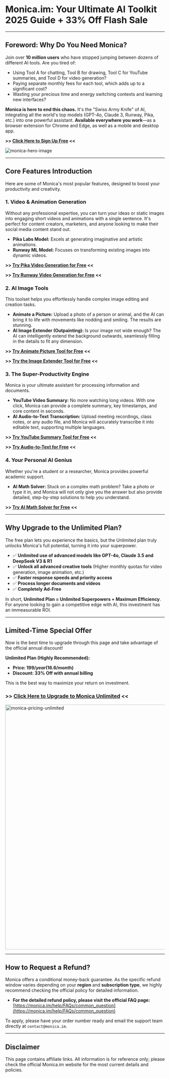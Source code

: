 # **Monica.im: Your Ultimate AI Toolkit 2025 Guide + 33% Off Flash Sale**

---

## **Foreword: Why Do You Need Monica?**

Join over **10 million users** who have stopped jumping between dozens of different AI tools. Are you tired of:

* Using Tool A for chatting, Tool B for drawing, Tool C for YouTube summaries, and Tool D for video generation?
* Paying separate monthly fees for each tool, which adds up to a significant cost?
* Wasting your precious time and energy switching contexts and learning new interfaces?

**Monica is here to end this chaos.** It's the "Swiss Army Knife" of AI, integrating all the world's top models (GPT-4o, Claude 3, Runway, Pika, etc.) into one powerful assistant. **Available everywhere you work**—as a browser extension for Chrome and Edge, as well as a mobile and desktop app.

**>> [Click Here to Sign Up Free](https://fas.st/t/nrLHKRGB) <<**

![monica-hero-image](https://github.com/user-attachments/assets/958d62bf-0e1f-4c25-be74-14729290abfe)

---

## **Core Features Introduction**

Here are some of Monica's most popular features, designed to boost your productivity and creativity.

### **1. Video & Animation Generation**

Without any professional expertise, you can turn your ideas or static images into engaging short videos and animations with a single sentence. It's perfect for content creators, marketers, and anyone looking to make their social media content stand out.

* **Pika Labs Model:** Excels at generating imaginative and artistic animations.
* **Runway ML Model:** Focuses on transforming existing images into dynamic videos.

**>> [Try Pika Video Generation for Free](https://fas.st/t/HxqATUYj) <<** 

**>> [Try Runway Video Generation for Free](https://fas.st/t/USffjpYw) <<**

### **2. AI Image Tools**

This toolset helps you effortlessly handle complex image editing and creation tasks.

* **Animate a Picture:** Upload a photo of a person or animal, and the AI can bring it to life with movements like nodding and smiling. The results are stunning.
* **AI Image Extender (Outpainting):** Is your image not wide enough? The AI can intelligently extend the background outwards, seamlessly filling in the details to fit any dimension.

**>> [Try Animate Picture Tool for Free](https://fas.st/t/srW2KS7w) <<** 

**>> [Try the Image Extender Tool for Free](https://fas.st/t/XbFKbGGE) <<**

### **3. The Super-Productivity Engine**

Monica is your ultimate assistant for processing information and documents.

* **YouTube Video Summary:** No more watching long videos. With one click, Monica can provide a complete summary, key timestamps, and core content in seconds.
* **AI Audio-to-Text Transcription:** Upload meeting recordings, class notes, or any audio file, and Monica will accurately transcribe it into editable text, supporting multiple languages.

**>> [Try YouTube Summary Tool for Free](https://fas.st/t/wZiAxsiW) <<**

**>> [Try Audio-to-Text for Free](https://fas.st/t/EjGH5mKJ) <<**

### **4. Your Personal AI Genius**

Whether you're a student or a researcher, Monica provides powerful academic support.

* **AI Math Solver:** Stuck on a complex math problem? Take a photo or type it in, and Monica will not only give you the answer but also provide detailed, step-by-step solutions to help you understand.

**>> [Try AI Math Solver for Free](https://fas.st/t/LBWdGymp) <<**

---

## **Why Upgrade to the Unlimited Plan?**

The free plan lets you experience the basics, but the Unlimited plan truly unlocks Monica's full potential, turning it into your superpower.

* ✅ **Unlimited use of advanced models like GPT-4o, Claude 3.5 and DeepSeek V3 & R1**
* ✅ **Unlock all advanced creative tools** (Higher monthly quotas for video generation, image animation, etc.)
* ✅ **Faster response speeds and priority access**
* ✅ **Process longer documents and videos**
* ✅ **Completely Ad-Free**

In short, **Unlimited Plan = Unlimited Superpowers + Maximum Efficiency**. For anyone looking to gain a competitive edge with AI, this investment has an immeasurable ROI.

---

## **Limited-Time Special Offer**

Now is the best time to upgrade through this page and take advantage of the official annual discount!

**Unlimited Plan (Highly Recommended):**
* **Price: $199/year ($16.6/month)**
* **Discount: 33% Off with annual billing**

This is the best way to maximize your return on investment.

### **>> [Click Here to Upgrade to Monica Unlimited](https://fas.st/t/M4ZdU3Vh) <<**

<img width="1932" height="772" alt="monica-pricing-unlimited" src="https://github.com/user-attachments/assets/7d1d703c-c64f-420e-afab-9f9cf877fea9" />

---

## **How to Request a Refund?**

Monica offers a conditional money-back guarantee. As the specific refund window varies depending on your **region** and **subscription type**, we highly recommend checking the official policy for detailed information.

* **For the detailed refund policy, please visit the official FAQ page:**
    [https://monica.im/help/FAQs/common_question](https://monica.im/help/FAQs/common_question)

To apply, please have your order number ready and email the support team directly at `contact@monica.im`.

---

## **Disclaimer**

This page contains affiliate links. All information is for reference only; please check the official Monica.im website for the most current details and policies.
